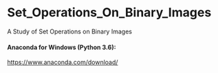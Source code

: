 # Set_Operations_On_Binary_Images
A Study of Set Operations on Binary Images  

#### Anaconda for Windows (Python 3.6):
https://www.anaconda.com/download/

